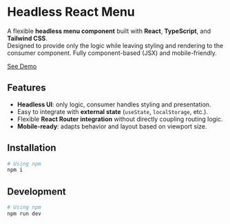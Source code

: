 # Headless React Menu

A flexible **headless menu component** built with **React**, **TypeScript**, and **Tailwind CSS**.  
Designed to provide only the logic while leaving styling and rendering to the consumer component. Fully component-based (JSX) and mobile-friendly.


[See Demo](https://react-headless-menu.vercel.app/)

## Features

- **Headless UI**: only logic, consumer handles styling and presentation.
- Easy to integrate with **external state** (`useState`, `localStorage`, etc.).
- Flexible **React Router integration** without directly coupling routing logic.
- **Mobile-ready**: adapts behavior and layout based on viewport size.


## Installation

```bash
# Using npm
npm i
```

## Development

```bash
# Using npm
npm run dev
```